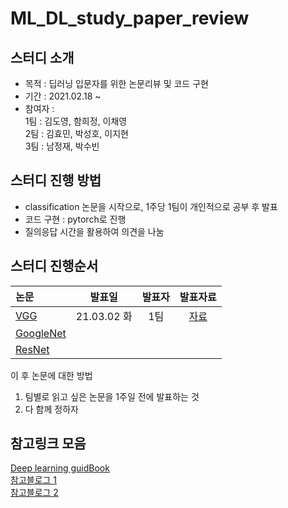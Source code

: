 # ML_DL_study_paper_review

## 스터디 소개
- 목적 : 딥러닝 입문자를 위한 논문리뷰 및 코드 구현
- 기간 : 2021.02.18 ~
- 참여자 : <br>
1팀 : 김도영, 함희정, 이채영<br>
2팀 : 김효민, 박성호, 이지현<br>
3팀 : 남정재, 박수빈<br>

## 스터디 진행 방법
- classification 논문을 시작으로, 1주당 1팀이 개인적으로 공부 후 발표
- 코드 구현 : pytorch로 진행
- 질의응답 시간을 활용하여 의견을 나눔

## 스터디 진행순서
| 논문 | 발표일 | 발표자 | 발표자료 | 
|:----------------------------|:----------------------------:|:--------------------:|:-------------------:|
| [VGG](https://arxiv.org/pdf/1409.1556.pdf) |21.03.02 화|1팀|[자료](https://github.com/MDSKR/MLDL_paper-review/blob/main/VGG/VGG.pdf)|
| [GoogleNet](https://static.googleusercontent.com/media/research.google.com/ko//pubs/archive/43022.pdf) ||||
| [ResNet](https://arxiv.org/pdf/1512.03385.pdf) ||||

이 후 논문에 대한 방법
1. 팀별로 읽고 싶은 논문을 1주일 전에 발표하는 것
2. 다 함께 정하자

## 참고링크 모음
[Deep learning guidBook](https://hoya012.github.io/blog/deeplearning-classification-guidebook-1/)<br>
[참고블로그 1](https://bskyvision.com/504)<br>
[참고블로그 2](https://blog.naver.com/laonple/220738560542)
